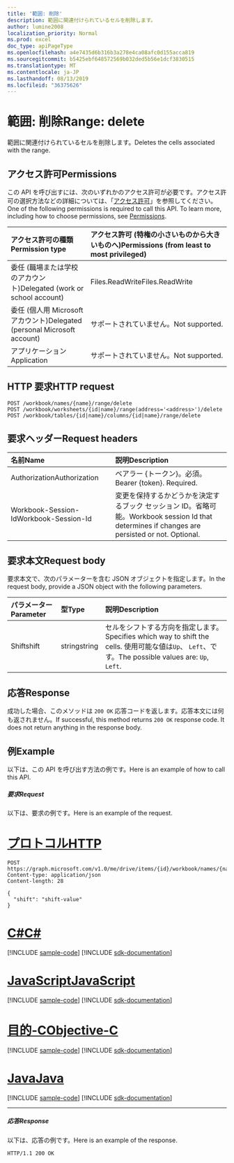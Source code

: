 ```yaml
---
title: '範囲: 削除'
description: 範囲に関連付けられているセルを削除します。
author: lumine2008
localization_priority: Normal
ms.prod: excel
doc_type: apiPageType
ms.openlocfilehash: a4e7435d6b316b3a278e4ca08afc0d155acca819
ms.sourcegitcommit: b5425ebf648572569b032ded5b56e1dcf3830515
ms.translationtype: MT
ms.contentlocale: ja-JP
ms.lasthandoff: 08/13/2019
ms.locfileid: "36375626"
---
```

# <a name="range-delete"></a><span data-ttu-id="8f267-103">範囲: 削除</span><span class="sxs-lookup"><span data-stu-id="8f267-103">Range: delete</span></span>

<span data-ttu-id="8f267-104">範囲に関連付けられているセルを削除します。</span><span class="sxs-lookup"><span data-stu-id="8f267-104">Deletes the cells associated with the range.</span></span>
## <a name="permissions"></a><span data-ttu-id="8f267-105">アクセス許可</span><span class="sxs-lookup"><span data-stu-id="8f267-105">Permissions</span></span>
<span data-ttu-id="8f267-p101">この API を呼び出すには、次のいずれかのアクセス許可が必要です。アクセス許可の選択方法などの詳細については、「[アクセス許可](/graph/permissions-reference)」を参照してください。</span><span class="sxs-lookup"><span data-stu-id="8f267-p101">One of the following permissions is required to call this API. To learn more, including how to choose permissions, see [Permissions](/graph/permissions-reference).</span></span>

|<span data-ttu-id="8f267-108">アクセス許可の種類</span><span class="sxs-lookup"><span data-stu-id="8f267-108">Permission type</span></span>      | <span data-ttu-id="8f267-109">アクセス許可 (特権の小さいものから大きいものへ)</span><span class="sxs-lookup"><span data-stu-id="8f267-109">Permissions (from least to most privileged)</span></span>              |
|:--------------------|:---------------------------------------------------------|
|<span data-ttu-id="8f267-110">委任 (職場または学校のアカウント)</span><span class="sxs-lookup"><span data-stu-id="8f267-110">Delegated (work or school account)</span></span> | <span data-ttu-id="8f267-111">Files.ReadWrite</span><span class="sxs-lookup"><span data-stu-id="8f267-111">Files.ReadWrite</span></span>    |
|<span data-ttu-id="8f267-112">委任 (個人用 Microsoft アカウント)</span><span class="sxs-lookup"><span data-stu-id="8f267-112">Delegated (personal Microsoft account)</span></span> | <span data-ttu-id="8f267-113">サポートされていません。</span><span class="sxs-lookup"><span data-stu-id="8f267-113">Not supported.</span></span>    |
|<span data-ttu-id="8f267-114">アプリケーション</span><span class="sxs-lookup"><span data-stu-id="8f267-114">Application</span></span> | <span data-ttu-id="8f267-115">サポートされていません。</span><span class="sxs-lookup"><span data-stu-id="8f267-115">Not supported.</span></span> |

## <a name="http-request"></a><span data-ttu-id="8f267-116">HTTP 要求</span><span class="sxs-lookup"><span data-stu-id="8f267-116">HTTP request</span></span>
<!-- { "blockType": "ignored" } -->
```http
POST /workbook/names/{name}/range/delete
POST /workbook/worksheets/{id|name}/range(address='<address>')/delete
POST /workbook/tables/{id|name}/columns/{id|name}/range/delete

```
## <a name="request-headers"></a><span data-ttu-id="8f267-117">要求ヘッダー</span><span class="sxs-lookup"><span data-stu-id="8f267-117">Request headers</span></span>
| <span data-ttu-id="8f267-118">名前</span><span class="sxs-lookup"><span data-stu-id="8f267-118">Name</span></span>       | <span data-ttu-id="8f267-119">説明</span><span class="sxs-lookup"><span data-stu-id="8f267-119">Description</span></span>|
|:---------------|:----------|
| <span data-ttu-id="8f267-120">Authorization</span><span class="sxs-lookup"><span data-stu-id="8f267-120">Authorization</span></span>  | <span data-ttu-id="8f267-p102">ベアラー {トークン}。必須。</span><span class="sxs-lookup"><span data-stu-id="8f267-p102">Bearer {token}. Required.</span></span> |
| <span data-ttu-id="8f267-123">Workbook-Session-Id</span><span class="sxs-lookup"><span data-stu-id="8f267-123">Workbook-Session-Id</span></span>  | <span data-ttu-id="8f267-p103">変更を保持するかどうかを決定するブック セッション ID。省略可能。</span><span class="sxs-lookup"><span data-stu-id="8f267-p103">Workbook session Id that determines if changes are persisted or not. Optional.</span></span>|

## <a name="request-body"></a><span data-ttu-id="8f267-126">要求本文</span><span class="sxs-lookup"><span data-stu-id="8f267-126">Request body</span></span>
<span data-ttu-id="8f267-127">要求本文で、次のパラメーターを含む JSON オブジェクトを指定します。</span><span class="sxs-lookup"><span data-stu-id="8f267-127">In the request body, provide a JSON object with the following parameters.</span></span>

| <span data-ttu-id="8f267-128">パラメーター</span><span class="sxs-lookup"><span data-stu-id="8f267-128">Parameter</span></span>    | <span data-ttu-id="8f267-129">型</span><span class="sxs-lookup"><span data-stu-id="8f267-129">Type</span></span>   |<span data-ttu-id="8f267-130">説明</span><span class="sxs-lookup"><span data-stu-id="8f267-130">Description</span></span>|
|:---------------|:--------|:----------|
|<span data-ttu-id="8f267-131">Shift</span><span class="sxs-lookup"><span data-stu-id="8f267-131">shift</span></span>|<span data-ttu-id="8f267-132">string</span><span class="sxs-lookup"><span data-stu-id="8f267-132">string</span></span>|<span data-ttu-id="8f267-133">セルをシフトする方向を指定します。</span><span class="sxs-lookup"><span data-stu-id="8f267-133">Specifies which way to shift the cells.</span></span>  <span data-ttu-id="8f267-134">使用可能な値は`Up`、 `Left`、です。</span><span class="sxs-lookup"><span data-stu-id="8f267-134">The possible values are: `Up`, `Left`.</span></span>|

## <a name="response"></a><span data-ttu-id="8f267-135">応答</span><span class="sxs-lookup"><span data-stu-id="8f267-135">Response</span></span>

<span data-ttu-id="8f267-p105">成功した場合、このメソッドは `200 OK` 応答コードを返します。応答本文には何も返されません。</span><span class="sxs-lookup"><span data-stu-id="8f267-p105">If successful, this method returns `200 OK` response code. It does not return anything in the response body.</span></span>

## <a name="example"></a><span data-ttu-id="8f267-138">例</span><span class="sxs-lookup"><span data-stu-id="8f267-138">Example</span></span>
<span data-ttu-id="8f267-139">以下は、この API を呼び出す方法の例です。</span><span class="sxs-lookup"><span data-stu-id="8f267-139">Here is an example of how to call this API.</span></span>
##### <a name="request"></a><span data-ttu-id="8f267-140">要求</span><span class="sxs-lookup"><span data-stu-id="8f267-140">Request</span></span>
<span data-ttu-id="8f267-141">以下は、要求の例です。</span><span class="sxs-lookup"><span data-stu-id="8f267-141">Here is an example of the request.</span></span>

# <a name="httptabhttp"></a>[<span data-ttu-id="8f267-142">プロトコル</span><span class="sxs-lookup"><span data-stu-id="8f267-142">HTTP</span></span>](#tab/http)
<!-- {
  "blockType": "request",
  "name": "range_delete"
}-->
```http
POST https://graph.microsoft.com/v1.0/me/drive/items/{id}/workbook/names/{name}/range/delete
Content-type: application/json
Content-length: 28

{
  "shift": "shift-value"
}
```
# <a name="ctabcsharp"></a>[<span data-ttu-id="8f267-143">C#</span><span class="sxs-lookup"><span data-stu-id="8f267-143">C#</span></span>](#tab/csharp)
[!INCLUDE [sample-code](../includes/snippets/csharp/range-delete-csharp-snippets.md)]
[!INCLUDE [sdk-documentation](../includes/snippets/snippets-sdk-documentation-link.md)]

# <a name="javascripttabjavascript"></a>[<span data-ttu-id="8f267-144">JavaScript</span><span class="sxs-lookup"><span data-stu-id="8f267-144">JavaScript</span></span>](#tab/javascript)
[!INCLUDE [sample-code](../includes/snippets/javascript/range-delete-javascript-snippets.md)]
[!INCLUDE [sdk-documentation](../includes/snippets/snippets-sdk-documentation-link.md)]

# <a name="objective-ctabobjc"></a>[<span data-ttu-id="8f267-145">目的-C</span><span class="sxs-lookup"><span data-stu-id="8f267-145">Objective-C</span></span>](#tab/objc)
[!INCLUDE [sample-code](../includes/snippets/objc/range-delete-objc-snippets.md)]
[!INCLUDE [sdk-documentation](../includes/snippets/snippets-sdk-documentation-link.md)]

# <a name="javatabjava"></a>[<span data-ttu-id="8f267-146">Java</span><span class="sxs-lookup"><span data-stu-id="8f267-146">Java</span></span>](#tab/java)
[!INCLUDE [sample-code](../includes/snippets/java/range-delete-java-snippets.md)]
[!INCLUDE [sdk-documentation](../includes/snippets/snippets-sdk-documentation-link.md)]

---


##### <a name="response"></a><span data-ttu-id="8f267-147">応答</span><span class="sxs-lookup"><span data-stu-id="8f267-147">Response</span></span>
<span data-ttu-id="8f267-148">以下は、応答の例です。</span><span class="sxs-lookup"><span data-stu-id="8f267-148">Here is an example of the response.</span></span> 
<!-- {
  "blockType": "response",
  "truncated": true
} -->
```http
HTTP/1.1 200 OK
```

<!-- uuid: 8fcb5dbc-d5aa-4681-8e31-b001d5168d79
2015-10-25 14:57:30 UTC -->
<!-- {
  "type": "#page.annotation",
  "description": "Range: delete",
  "keywords": "",
  "section": "documentation",
  "tocPath": "",
  "suppressions": [
  ]
}-->
